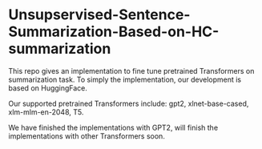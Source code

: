 # Unsupservised-Sentence-Summarization-Based-on-HC-summarization

This repo gives an implementation to fine tune pretrained Transformers on summarization task. To simply the implementation, our development is based on HuggingFace.  

Our supported pretrained Transformers include:
gpt2, xlnet-base-cased, xlm-mlm-en-2048, T5.

We have finished the implementations with GPT2, will finish the implementations with other Transformers soon.




